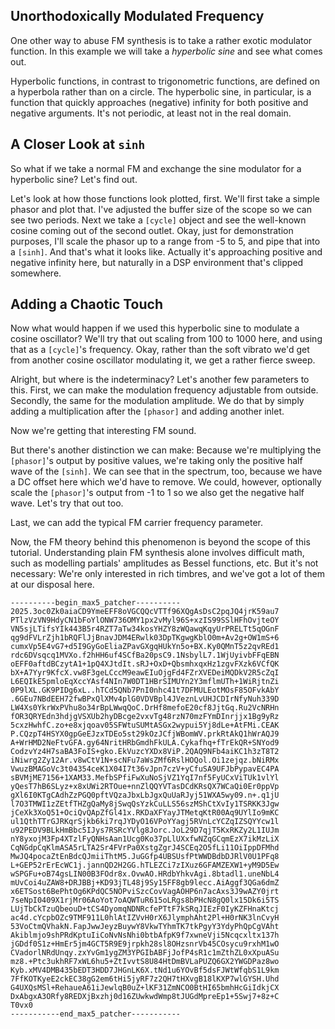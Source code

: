 ## Unorthodoxically Modulated Frequency

One other way to abuse FM synthesis is to take a rather exotic modulator function. In this example we will take a _hyperbolic sine_ and see what comes out.

Hyperbolic functions, in contrast to trigonometric functions, are defined on a hyperbola rather than on a circle. The hyperbolic sine, in particular, is a function that quickly approaches (negative) infinity for both positive and negative arguments. It's not periodic, at least not in the real domain.

## A Closer Look at `sinh`

So what if we take a normal FM and exchange the sine modulator for a hyperbolic sine? Let's find out.

Let's look at how those functions look plotted, first. We'll first take a simple phasor and plot that. I've adjusted the buffer size of the scope so we can see two periods. Next we take a `[cycle]` object and see the well-known cosine coming out of the second outlet. Okay, just for demonstration purposes, I'll scale the phasor up to a range from -5 to 5, and pipe that into a `[sinh]`. And that's what it looks like. Actually it's approaching positive and negative infinity here, but naturally in a DSP environment that's clipped somewhere.

## Adding a Chaotic Touch

Now what would happen if we used this hyperbolic sine to modulate a cosine oscillator? We'll try that out scaling from 100 to 1000 here, and using that as a `[cycle]`'s frequency. Okay, rather than the soft vibrato we'd get from another cosine oscillator modulating it, we get a rather fierce sweep. 

Alright, but where is the indeterminacy? Let's another few parameters to this. First, we can make the modulation frequency adjustable from outside. Secondly, the same for the modulation amplitude. We do that by simply adding a multiplication after the `[phasor]` and adding another inlet.

Now we're getting that interesting FM sound.

But there's another distinction we can make: Because we're multiplying the `[phasor]`'s output by positive values, we're taking only the positive half wave of the `[sinh]`. We can see that in the spectrum, too, because we have a DC offset here which we'd have to remove. We could, however, optionally scale the `[phasor]`'s output from -1 to 1 so we also get the negative half wave. Let's try that out too.

Last, we can add the typical FM carrier frequency parameter.

Now, the FM theory behind this phenomenon is beyond the scope of this tutorial. Understanding plain FM synthesis alone involves difficult math, such as modelling partials' amplitudes as Bessel functions, etc. But it's not necessary: We're only interested in rich timbres, and we've got a lot of them at our disposal here.

```
----------begin_max5_patcher----------
2025.3oc0Zk0aiaCD9YmeEFF8oVGCQQcVTTf96XQgAsDsC2pqJQ4jrK59au7
PTlzVzVN9HdyCN1bFoYlONW736OMY1px2vMyl96S+xzIS99SSlHFhOvjteOY
VN5sjLTifsYIk443B5r4RZT7aTw34kosYHZY8zWQawqKqyUrPRELTt5qOGnF
qg9dFVLrZjh1bRQFlJjBnavJDM4ERwlk03DpTKgwgKblO0m+Av2g+OW1mS+6
cumxVp5E4vG7+d5I9GyGoEliaZPavGXgqHUkYn5o+BX.Ky0QMnT5z2qvREd1
rdc6DVsqcq1MVXo.f2hHH6uf4SCfBa20psC9.1NsbylL7.1WjUyivbFFqEBN
oEFF0aftdBCzytA1+1pQ4XJtdIt.sRJ+OxD+QbsmhxqxHz1zgvFXzk6VCfQK
bX+A7Yyr9KfcX.vw8F3geLCccM9eawEIuOjgFd4FZrXVEDeiMQDkV2R5cZqI
L6EQIkE5pmloEqXccYAsf4NIn7W0DT1HBrSIMUYn2Y3mflmUTh+1WiRjtnZi
0P9lXL.GK9PIDg6xL..hTCd5QNb7PnI0nhc41t7DFMULEotMOsF85OFvkAbY
.6GEu7NBdEEH72fwBPxQlXMv4plG0VDVBpl4JVeznLvUHJCDIrNfyNuh339D
LW4Xs0YkrWxPVhu8o34rBpLWwqQoC.DrHf8mefoE20cf8JjtGq.Ru2VcNRHn
fOR3QRYEdn3hdjgVSXUb2hyDBcge2vxvTg48rzN70mzFYmDInrjjx1Bg9yRz
5cxzHwhfC.zo+e8xjqoav05SFWtuSUMtASGx2wypui5Yj8dLe+AtFMi.CEAK
P.CQzpT4HSYX0gpGeEJzxTDEo5st29kOzJCfjWBomWV.prkRtAkQ1hWrAQJ9
A+WrHMD2NeFtvGFA.gy64NritHRbGmdhFkULA.Cykafhq+fTrEkQR+SNYod9
CodzvYz4H7saBA3FoIS+gko.EkVuzcYXDx8ViP.2QAQ9NFb4aiKC1h3zT8T2
iNiwrg2Zy12Ar.v8wCtV1N+scNFu7aWsZMf6RslHOQol.Oi1zejqz.bNiRMx
VwuzBMAGoVc3t04354ceK1X04I7t36vJpn7czV+yCfuSA9UFJbPypavEC4PA
sBVMjME7156+1XAM33.MefbSPfiFwXuNoSjVZ1YqI7nf5FyUCxViTUk1vlYl
yQesT7hB6SLyz+x8xUWi2RTOue+nnZlQQYVTasDCdKRsQX7WCaQi0Er0ppVp
gXl6I0KTgCAdhZzPGQ0pftVQzaJbxLbJgxQuUaRJyj51WXA5wy09.n+.q1jU
l7O3TMWI1zZEtfTHZgQaMy8jSwqQsYzkCuLLS56szMShCtXvIy1TSRKK3Jgw
jCeXk3XoQ51+OciQvQApZfGl41x.RKDaXFYayJTMetqKtR00Aq9UYlIo9mKC
ul1QthTTrGJRKqrSjkb6ki7rqJYDyO16VPoYYagj5RVnLcYCZqIZSQYYcw1l
u92PEDV9BLkHmBbc5IJys7RSRcYVlg8Jorc.JoL29D7qjT5KxRKZy2L1IUJm
nY8yxojM3Fp4XTzlFyQNHsAan1Ucg0Ko37pLlUXxfwNZqGCqmEzX7ikMzLiX
CqNGdpCqKlmASA5rLTA2Sr4FVrPa0XstgZgrJ4SCEq2O5fLi11OiIppDFMhd
MwJQ4pocaZtEnBdcQJmiiThtM5.JuGGfp4UBSUsfPtWWDBdbDJRlV0U1PFq8
L+GEP52rErEcWC1j.jannQD2H2GG.hTLEZCi7zIXuz6GFAMZEXW1+yM9D5Ew
wSPGFu+oB74gsLIN00B3FOdr8x.OvwAO.HRdbYhkvAgi.8btadl1.uneNbL4
mUvCoi4uZAW8+DRJBBj+KD93jTL48j9Sy15FF8gb9lecc.AiAggf3QGa6dmZ
x6ETSost6BePhtOg6KPdQC5NOPviSzcCovVagAOHP6n7acAxs3J9wAZY0jrt
7seNpI0409X1rjMr06AoYot7oAQWTuR615oLRgs8bPHcN8gQ0lx15Dk6i5TS
LUjTbCkTzuQbeouD+tCS4DyomqNDNRcfePTtF7kSRqJIEzF0IyKZFHnaKtcj
ac4d.cYcpbOZc9TMF911L0hlAtIZVvH0rX6JlymphAht2Pl+H0rNK3lnCvyH
53VoCtmQVhakN.FapJwwJeyzBuywY8VkwTYhmTK7tkPgyY3YdyPhQpCgVAht
Akiblmjo9shPRdKptuIiCoNvNsNhi0btbAfpK9f7xwneVji5Ncqcxltx137h
jGDdf0S1z+HmEr5jm4GCT5R9E9jrpkh28sl8OHzsnrVb45COsycu9rxhM1wO
CVadorlNRdUnqy.zxYvGm1ygZM3YPGIbABFjJofP4sR1c1mZthZL0xXpuASu
mz8.+Ptc3ukhRF7xWL6hu5+ZtIvvtS8U84HtDmBVLaPUZQ6GX2YWGDPaz8wo
Kyb.xMV4DMB435bEDT3HDD7JHGnLK6X.tNd1u6YOvBf5dsFJWtWfqbS1L9km
7FfKOTKyeE2ckEC38gG2em6tHi5jyRF7z2QH7tHXvgB18lKXP7wlGYSH.Uhd
G4UXQsMSl+RehaueA61iJewlqB0uZ+lKF31ZmNCO0BtHI65bmhHcGiIdkjCX
DxAbgxA3ORfy8REDXjBxzhj0d16ZUwkwdWmp8tJUGdMpreEp1+5Swj7+8z+C
T0vx0
-----------end_max5_patcher-----------
```